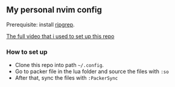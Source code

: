 ## My personal nvim config 
Prerequisite: install [ripgrep](https://github.com/BurntSushi/ripgrep).

[The full video that i used to set up this repo](https://www.youtube.com/watch?v=w7i4amO_zaE)

### How to set up

 - Clone this repo into path ```~/.config```.
 - Go to packer file in the lua folder and source the files with ```:so```
 - After that, sync the files with ```:PackerSync```

